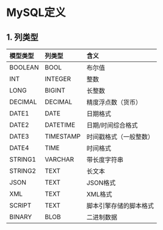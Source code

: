 # MySQL定义

## 1. 列类型

| 模型类型 | 列类型 | 含义 |
| :--- | :--- | :--- |
| BOOLEAN | BOOL | 布尔值 |
| INT | INTEGER | 整数 |
| LONG | BIGINT | 长整数 |
| DECIMAL | DECIMAL | 精度浮点数（货币） |
| DATE1 | DATE | 日期格式 |
| DATE2 | DATETIME | 日期/时间综合格式 |
| DATE3 | TIMESTAMP | 时间戳格式（一般整数） |
| DATE4 | TIME | 时间格式 |
| STRING1 | VARCHAR | 带长度字符串 |
| STRING2 | TEXT | 长文本 |
| JSON | TEXT | JSON格式 |
| XML | TEXT | XML格式 |
| SCRIPT | TEXT | 脚本引擎存储的脚本格式 |
| BINARY | BLOB | 二进制数据 |



